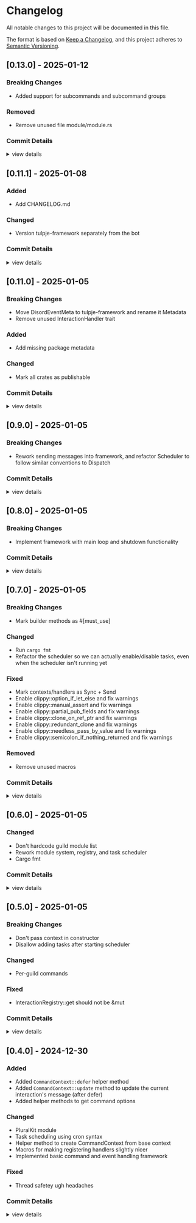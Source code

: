 # Changelog

All notable changes to this project will be documented in this file.

The format is based on [Keep a Changelog](https://keepachangelog.com/en/1.0.0/),
and this project adheres to [Semantic Versioning](https://semver.org/spec/v2.0.0.html).

## [0.13.0] - 2025-01-12

### Breaking Changes

 - Added support for subcommands and subcommand groups

### Removed

 - Remove unused file module/module.rs

### Commit Details

<details><summary>view details</summary>

 * feat(framework)!: added support for subcommands and subcommand groups ([`007709f`](https://github.com/z0w13/tulpje/commit/007709f5a27dfa44e961653d134ece2e4820f3e1))
 * chore: remove unused file module/module.rs ([`a514ee2`](https://github.com/z0w13/tulpje/commit/a514ee27c975c5487c88f18c296fca59f7fbdff9))
</details>

## [0.11.1] - 2025-01-08

### Added

 - Add CHANGELOG.md

### Changed

 - Version tulpje-framework separately from the bot

### Commit Details

<details><summary>view details</summary>

 * docs: add CHANGELOG.md ([`0d202e7`](https://github.com/z0w13/tulpje/commit/0d202e7782b924955891541eb824b1026104be14))
 * chore: version tulpje-framework separately from the bot ([`916f1ff`](https://github.com/z0w13/tulpje/commit/916f1ff26bfd4687953f5435c61005f3cc5b444e))
</details>

## [0.11.0] - 2025-01-05

### Breaking Changes

- Move DisordEventMeta to tulpje-framework and rename it Metadata
- Remove unused InteractionHandler trait

### Added

- Add missing package metadata

### Changed

- Mark all crates as publishable

### Commit Details

<details><summary>view details</summary>

- mark all crates as publishable ([`3867bf6`](https://github.com/z0w13/tulpje/commit/3867bf60346a8391d98081d2370015ce6ec2d891))
- move DisordEventMeta to tulpje-framework and rename it Metadata ([`e1e93d7`](https://github.com/z0w13/tulpje/commit/e1e93d7903ff7a48066214ca002554ce91e4a9b3))
- remove unused InteractionHandler trait ([`641c297`](https://github.com/z0w13/tulpje/commit/641c297e65d00353d7b34147dda4e78d46114512))
- add missing package metadata ([`7a9e193`](https://github.com/z0w13/tulpje/commit/7a9e1939cf7fad86b6234612934413139d82e936))
</details>

## [0.9.0] - 2025-01-05

### Breaking Changes

- Rework sending messages into framework, and refactor Scheduler to follow similar conventions to Dispatch

### Commit Details

<details><summary>view details</summary>

- rework sending messages into framework, and refactor Scheduler to follow similar conventions to Dispatch ([`08bf914`](https://github.com/z0w13/tulpje/commit/08bf9145d5a412fffd3f489c4667f51f879ae4c1))
</details>

## [0.8.0] - 2025-01-05

### Breaking Changes

- Implement framework with main loop and shutdown functionality

### Commit Details

<details><summary>view details</summary>

- implement framework with main loop and shutdown functionality ([`891be50`](https://github.com/z0w13/tulpje/commit/891be50d55ef9869a0f10b48c1f50f0bc0181cd9))
</details>

## [0.7.0] - 2025-01-05

### Breaking Changes

- Mark builder methods as #[must_use]

### Changed

- Run `cargo fmt`
- Refactor the scheduler so we can actually enable/disable tasks, even when the scheduler isn't running yet

### Fixed

- Mark contexts/handlers as Sync + Send
- Enable clippy::option_if_let_else and fix warnings
- Enable clippy::manual_assert and fix warnings
- Enable clippy::partial_pub_fields and fix warnings
- Enable clippy::clone_on_ref_ptr and fix warnings
- Enable clippy::redundant_clone and fix warnings
- Enable clippy::needless_pass_by_value and fix warnings
- Enable clippy::semicolon_if_nothing_returned and fix warnings

### Removed

- Remove unused macros

### Commit Details

<details><summary>view details</summary>

- remove unused macros ([`5a9a1d5`](https://github.com/z0w13/tulpje/commit/5a9a1d58eed9ff9b1eb3c111aa1e02b38a9be1df))
- run `cargo fmt` ([`8e61d27`](https://github.com/z0w13/tulpje/commit/8e61d27a38b8031dc2d30c23c17b150dfd6d72ec))
- mark contexts/handlers as Sync + Send ([`d946b1d`](https://github.com/z0w13/tulpje/commit/d946b1d44f127d4550aad937be0c44a182aa9a12))
- enable clippy::option_if_let_else and fix warnings ([`bc27650`](https://github.com/z0w13/tulpje/commit/bc27650b9d073b67488039fc1ccd6322d42b4ee3))
- enable clippy::manual_assert and fix warnings ([`8b672eb`](https://github.com/z0w13/tulpje/commit/8b672eba70f3046e5d0458b02d1f1417ad88afca))
- enable clippy::partial_pub_fields and fix warnings ([`2155f3a`](https://github.com/z0w13/tulpje/commit/2155f3a4d6434c79205e6682f14bcd9c7a5e7932))
- enable clippy::clone_on_ref_ptr and fix warnings ([`b457f62`](https://github.com/z0w13/tulpje/commit/b457f624fad3e8030262d980b2879fc7ccc71fc3))
- mark builder methods as #[must_use] ([`3ec3a8a`](https://github.com/z0w13/tulpje/commit/3ec3a8a24344c5e1e780b54b132e68fc1e443383))
- enable clippy::redundant_clone and fix warnings ([`92e81e9`](https://github.com/z0w13/tulpje/commit/92e81e90362a5eb39625bef35487b06af8a20cc7))
- enable clippy::needless_pass_by_value and fix warnings ([`7e448c6`](https://github.com/z0w13/tulpje/commit/7e448c63bd57e2c3337b8dfb2618717f307ff368))
- enable clippy::semicolon_if_nothing_returned and fix warnings ([`a526faf`](https://github.com/z0w13/tulpje/commit/a526fafd635d3840b7eac26c8fe32bce923e7679))
- refactor the scheduler so we can actually enable/disable tasks, even when the scheduler isn't running yet ([`259b15a`](https://github.com/z0w13/tulpje/commit/259b15a5d0a2ef7a92fc9695525d800c01d92bd4))
</details>

## [0.6.0] - 2025-01-05

### Changed

- Don't hardcode guild module list
- Rework module system, registry, and task scheduler
- Cargo fmt

### Commit Details

<details><summary>view details</summary>

- don't hardcode guild module list ([`6b8000e`](https://github.com/z0w13/tulpje/commit/6b8000e973e6a6d333b4bf83cd7d814d79a48871))
- rework module system, registry, and task scheduler ([`ba4aae2`](https://github.com/z0w13/tulpje/commit/ba4aae287376f7040b6798c30d7be4d6c0a12ed2))
- cargo fmt ([`4a2d7d8`](https://github.com/z0w13/tulpje/commit/4a2d7d8b1f29ed55553fb7f01f73f0499600d7fd))
</details>

## [0.5.0] - 2025-01-05

### Breaking Changes

- Don't pass context in constructor
- Disallow adding tasks after starting scheduler

### Changed

- Per-guild commands

### Fixed

- InteractionRegistry::get should not be &mut

### Commit Details

<details><summary>view details</summary>

- InteractionRegistry::get should not be &mut ([`8eb9da9`](https://github.com/z0w13/tulpje/commit/8eb9da9b96af410807b9ce789aaf2a30726f4f74))
- per-guild commands ([`172d91c`](https://github.com/z0w13/tulpje/commit/172d91c8fe43e9ff7d8c46f02290712a28a7ea75))
- don't pass context in constructor ([`473c7d8`](https://github.com/z0w13/tulpje/commit/473c7d81c351f0cd2d7c16af747c30bb22d0b74c))
- disallow adding tasks after starting scheduler ([`f10212c`](https://github.com/z0w13/tulpje/commit/f10212ce1674b950033b934c08fe08834044702d))
</details>

## [0.4.0] - 2024-12-30

### Added

- Added `CommandContext::defer` helper method
- Added `CommandContext::update` method to update the current interaction's message (after defer)
- Added helper methods to get command options

### Changed

- PluralKit module
- Task scheduling using cron syntax
- Helper method to create CommandContext from base context
- Macros for making registering handlers slightly nicer
- Implemented basic command and event handling framework

### Fixed

- Thread safetey ugh headaches

### Commit Details

<details><summary>view details</summary>

- PluralKit module ([`eeb11e5`](https://github.com/z0w13/tulpje/commit/eeb11e5faf20f394a7a2e350c78706f152f85187))
- task scheduling using cron syntax ([`dbd42cb`](https://github.com/z0w13/tulpje/commit/dbd42cb547620d5c9a79b4618bcd87ac842629e6))
- thread safetey ugh headaches ([`84c6eab`](https://github.com/z0w13/tulpje/commit/84c6eab779e30ca2f84aec3360f6a74abda611aa))
- added `CommandContext::defer` helper method ([`c7ab85a`](https://github.com/z0w13/tulpje/commit/c7ab85a8ef48467a81977348ddd8bd9f2170216d))
- added `CommandContext::update` method to update the current interaction's message (after defer) ([`8c0541f`](https://github.com/z0w13/tulpje/commit/8c0541f8b76ee242aeb302b9b58210edcd91e39d))
- added helper methods to get command options ([`feec1f5`](https://github.com/z0w13/tulpje/commit/feec1f530d69957021fbc57bfd30630cecc5814d))
- helper method to create CommandContext from base context ([`02e18e4`](https://github.com/z0w13/tulpje/commit/02e18e412da53fab06507c118679bb5342427405))
- macros for making registering handlers slightly nicer ([`178e4b7`](https://github.com/z0w13/tulpje/commit/178e4b7b6c0f0a4df8469944038a2cf742a9e96a))
- implemented basic command and event handling framework ([`cde4d29`](https://github.com/z0w13/tulpje/commit/cde4d2940656156c0b1d1d5754b6de8e3139ed31))
</details>
<!-- generated by git-cliff -->
